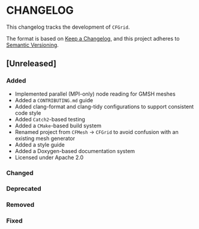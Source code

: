 # CHANGELOG

This changelog tracks the development of `CFGrid`.

The format is based on [Keep a Changelog](https://keepachangelog.com/en/1.1.0/),
and this project adheres to [Semantic Versioning](https://semver.org/spec/v2.0.0.html).

## [Unreleased]

### Added

- Implemented parallel (MPI-only) node reading for GMSH meshes
- Added a `CONTRIBUTING.md` guide
- Added clang-format and clang-tidy configurations to support consistent code style
- Added `Catch2`-based testing
- Added a `CMake`-based build system
- Renamed project from `CFMesh` -> `CFGrid` to avoid confusion with an existing mesh generator
- Added a style guide
- Added a Doxygen-based documentation system
- Licensed under Apache 2.0

### Changed
### Deprecated
### Removed
### Fixed

